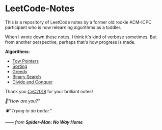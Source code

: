 # LeetCode-Notes
This is a repository of LeetCode notes by a former old rookie ACM-ICPC participant who is now relearning algorithms as a toddler.

When I wrote down these notes, I think it's kind of verbose sometimes. But from another perspective, perhaps that's how progress is made.



**Algorithms:**

* [Tow Pointers](https://github.com/Pasxsenger/LeetCode-Notes/blob/main/Two%20Pointers.md)
* [Sorting](https://github.com/Pasxsenger/LeetCode-Notes/blob/main/Sorting.md)
* [Greedy](https://github.com/Pasxsenger/LeetCode-Notes/blob/main/Greedy.md)
* [Binary Search](https://github.com/Pasxsenger/LeetCode-Notes/blob/main/Binary%20Search.md)
* [Divide and Conquer](https://github.com/Pasxsenger/LeetCode-Notes/blob/main/Divide%20and%20Conquer.md)

Thank you [CyC2018](https://github.com/CyC2018/CS-Notes/blob/master/notes/Leetcode%20%E9%A2%98%E8%A7%A3%20-%20%E7%9B%AE%E5%BD%95.md) for your brilliant notes!





*🐙"How are you?"*

*🕷️"Trying to do better."*

*—— from **Spider-Man: No Way Home***

